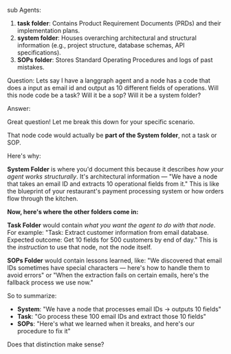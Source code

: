 sub Agents:

1.  **task folder**: Contains Product Requirement Documents (PRDs) and their implementation plans.
2.  **system folder**: Houses overarching architectural and structural information (e.g., project structure, database schemas, API specifications).
3.  **SOPs folder**: Stores Standard Operating Procedures and logs of past mistakes.



Question: Lets say I have a langgraph agent and a node has a code that does a input as email id and output as 10 different fields of operations. Will this node code be a task? Will it be a sop? Will it be a system folder?

Answer:

Great question! Let me break this down for your specific scenario.

That node code would actually be **part of the System folder**, not a task or SOP.

Here's why:

**System Folder** is where you'd document this because it describes *how your agent works structurally*. It's architectural information — "We have a node that takes an email ID and extracts 10 operational fields from it." This is like the blueprint of your restaurant's payment processing system or how orders flow through the kitchen.

**Now, here's where the other folders come in:**

**Task Folder** would contain *what you want the agent to do with that node*. For example: "Task: Extract customer information from email database. Expected outcome: Get 10 fields for 500 customers by end of day." This is the *instruction* to use that node, not the node itself.

**SOPs Folder** would contain lessons learned, like: "We discovered that email IDs sometimes have special characters — here's how to handle them to avoid errors" or "When the extraction fails on certain emails, here's the fallback process we use now."

So to summarize:
- **System**: "We have a node that processes email IDs → outputs 10 fields"
- **Task**: "Go process these 100 email IDs and extract those 10 fields"
- **SOPs**: "Here's what we learned when it breaks, and here's our procedure to fix it"

Does that distinction make sense?
